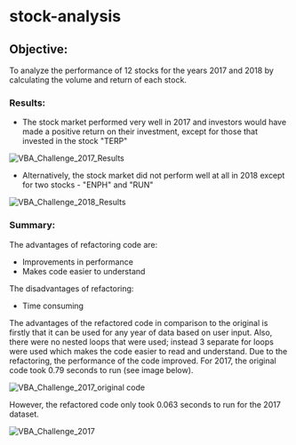 # stock-analysis

## Objective: 
To analyze the performance of 12 stocks for the years 2017 and 2018 by calculating the volume and return of each stock. 

### Results: 
- The stock market performed very well in 2017 and investors would have made a positive return on their investment, except for those that invested in the stock "TERP" 

![VBA_Challenge_2017_Results](https://user-images.githubusercontent.com/113721712/207429706-1c12b641-6768-4855-911e-67ad7d03c622.png)

- Alternatively, the stock market did not perform well at all in 2018 except for two stocks - "ENPH" and "RUN" 

![VBA_Challenge_2018_Results](https://user-images.githubusercontent.com/113721712/207429930-101934dc-9e34-4998-ac53-aee3b8ccd7a6.png)

### Summary: 
The advantages of refactoring code are: 
- Improvements in performance 
- Makes code easier to understand 

The disadvantages of refactoring: 
- Time consuming 

The advantages of the refactored code in comparison to the original is firstly that it can be used for any year of data based on user input. Also, there were no nested loops that were used; instead 3 separate for loops were used which makes the code easier to read and understand. Due to the refactoring, the performance of the code improved. For 2017, the original code took 0.79 seconds to run (see image below). 

![VBA_Challenge_2017_original code](https://user-images.githubusercontent.com/113721712/207432175-2e6d87b0-6c6e-4484-99fb-662ade5edc1d.png)

However, the refactored code only took 0.063 seconds to run for the 2017 dataset. 

![VBA_Challenge_2017](https://user-images.githubusercontent.com/113721712/207432345-30e5bb68-625c-44e9-b4dc-11c64e033bd2.png)



